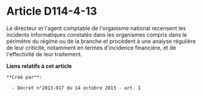 # Article D114-4-13

Le directeur et l'agent comptable de l'organisme national recensent les incidents informatiques constatés dans les organismes
compris dans le périmètre du régime ou de la branche et procèdent à une analyse régulière de leur criticité, notamment en
termes d'incidence financière, et de l'effectivité de leur traitement.

**Liens relatifs à cet article**

	**Créé par**:

	  - Décret n°2013-917 du 14 octobre 2013 - art. 1
